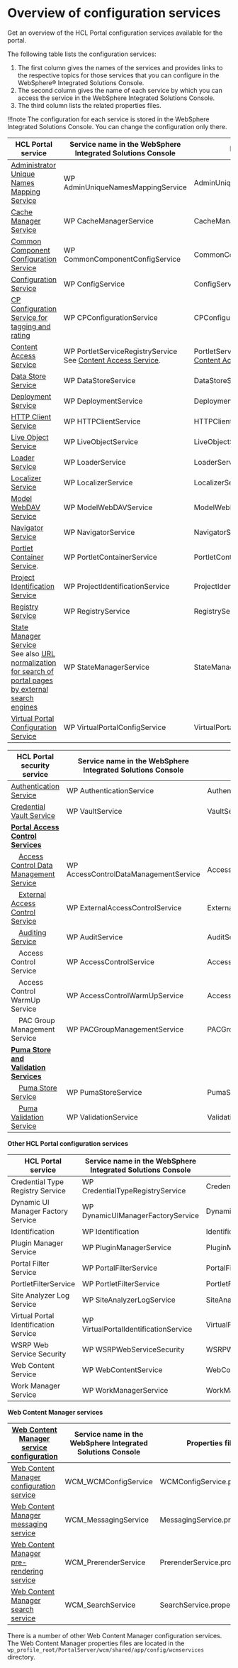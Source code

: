# Overview of configuration services

Get an overview of the HCL Portal configuration services available for the portal.

The following table lists the configuration services:

1.  The first column gives the names of the services and provides links to the respective topics for those services that you can configure in the WebSphere® Integrated Solutions Console.
2.  The second column gives the name of each service by which you can access the service in the WebSphere Integrated Solutions Console.
3.  The third column lists the related properties files.

!!!note
    The configuration for each service is stored in the WebSphere Integrated Solutions Console. You can change the configuration only there.

|HCL Portal service|Service name in the WebSphere Integrated Solutions Console|HCL Portal properties file|
|------------------|----------------------------------------------------------|--------------------------|
|[Administrator Unique Names Mapping Service](../service_config_properties/portal_svc_cfg/srvcfgref_uniq_name.md)|WP AdminUniqueNamesMappingService|AdminUniqueNamesMappingService.properties|
|[Cache Manager Service](../service_config_properties/portal_svc_cfg/srvcfgref_cach_mgr.md)|WP CacheManagerService|CacheManagerService.properties|
|[Common Component Configuration Service](../service_config_properties/portal_svc_cfg/srvcfg_common_comp.md)|WP CommonComponentConfigService|CommonComponentConfigService.properties|
|[Configuration Service](../../config_portal_behavior/service_config_properties/portal_svc_cfg/cfg_svc/index.md)|WP ConfigService|ConfigService.properties|
|[CP Configuration Service for tagging and rating](../../config_portal_behavior/service_config_properties/portal_svc_cfg/cp_cfg_svc/index.md)|WP CPConfigurationService|CPConfigurationService.properties|
|[Content Access Service](../service_config_properties/portal_svc_cfg/srvcfgref_cont_accs.md)|WP PortletServiceRegistryService See [Content Access Service](../service_config_properties/portal_svc_cfg/srvcfgref_cont_accs.md).|PortletServiceRegistryService.properties See [Content Access Service](../service_config_properties/portal_svc_cfg/srvcfgref_cont_accs.md).|
|[Data Store Service](../service_config_properties/portal_svc_cfg/srvcfgref_datastore.md)|WP DataStoreService|DataStoreService.properties|
|[Deployment Service](../service_config_properties/portal_svc_cfg/srvcfgref_deploy.md)|WP DeploymentService|DeploymentService.properties|
|[HTTP Client Service](../service_config_properties/portal_svc_cfg/srvcfgref_http_client.md)|WP HTTPClientService|HTTPClientService.properties|
|[Live Object Service](../service_config_properties/portal_svc_cfg/srvcfg_live_obj.md)|WP LiveObjectService|LiveObjectService.properties|
|[Loader Service](../service_config_properties/portal_svc_cfg/srvcfgref_loader.md)|WP LoaderService|LoaderService.properties|
|[Localizer Service](../service_config_properties/portal_svc_cfg/srvcfgref_localizer.md)|WP LocalizerService|LocalizerService.properties|
|[Model WebDAV Service](../service_config_properties/portal_svc_cfg/srvcfg_modelwebdav.md)|WP ModelWebDAVService|ModelWebDAVService.properties|
|[Navigator Service](../service_config_properties/portal_svc_cfg/srvcfgref_navigator.md)|WP NavigatorService|NavigatorService.properties|
|[Portlet Container Service](../service_config_properties/portal_svc_cfg/srvcfgref_ptlt_container.md).|WP PortletContainerService|PortletContainerService.properties|
|[Project Identification Service](../service_config_properties/portal_svc_cfg/srvcfg_projectid.md)|WP ProjectIdentificationService|ProjectIdentificationService.properties|
|[Registry Service](../service_config_properties/portal_svc_cfg/srvcfgref_registry.md)|WP RegistryService|RegistryService.properties|
|[State Manager Service](../../config_portal_behavior/service_config_properties/portal_svc_cfg/statemanager_svc/index.md)<br> See also [URL normalization for search of portal pages by external search engines](../../config_portal_behavior/service_config_properties/portal_svc_cfg/statemanager_svc/srvcfgref_url_normlz.md)|WP StateManagerService|StateManagerService.properties|
|[Virtual Portal Configuration Service](../service_config_properties/portal_svc_cfg/srvcfg_virtual_portal.md)|WP VirtualPortalConfigService|VirtualPortalConfigService.properties|

|HCL Portal security service|Service name in the WebSphere Integrated Solutions Console|HCL Portal properties file|
|---------------------------|----------------------------------------------------------|--------------------------|
|[Authentication Service](../../config_portal_behavior/service_config_properties/portal_svc_cfg/security_svc/srvcfgref_secy_auth.md)|WP AuthenticationService|AuthenticationService.properties|
|[Credential Vault Service](../../config_portal_behavior/service_config_properties/portal_svc_cfg/security_svc/srvcfgref_cred_vault.md)|WP VaultService|VaultService.properties|
|**[Portal Access Control Services](../../config_portal_behavior/service_config_properties/portal_svc_cfg/security_svc/pac_svc/index.md)**| | |
|    [Access Control Data Management Service](../../config_portal_behavior/service_config_properties/portal_svc_cfg/security_svc/pac_svc/srvcfgref_secy_pac_datamgmt.md)|WP AccessControlDataManagementService|AccessControlDataManagementService.properties|
|    [External Access Control Service](./../../config_portal_behavior/service_config_properties/portal_svc_cfg/security_svc/pac_svc/srvcfgref_ext_acctrl.md)|WP ExternalAccessControlService|ExternalAccessControlService.properties|
|    [Auditing Service](../../monitoring/sec_audit.md)|WP AuditService|AuditService.properties|
|    Access Control Service|WP AccessControlService|AccessControlService.properties|
|    Access Control WarmUp Service|WP AccessControlWarmUpService|AccessControlWarmUpService.properties|
|    PAC Group Management Service|WP PACGroupManagementService|PACGroupManagementService.properties|
|**[Puma Store and Validation Services](../../config_portal_behavior/service_config_properties/index.md)**| | |
|    [Puma Store Service](../../config_portal_behavior/service_config_properties/portal_svc_cfg/security_svc/puma_svc/srvcfgref_puma_store.md)|WP PumaStoreService|PumaStoreService.properties|
|    [Puma Validation Service](../../config_portal_behavior/service_config_properties/portal_svc_cfg/security_svc/puma_svc/srvcfgref_puma_validn.md)|WP ValidationService|ValidationService.properties|

**Other HCL Portal configuration services**

|HCL Portal service|Service name in the WebSphere Integrated Solutions Console|HCL Portal properties file|
|------------------|----------------------------------------------------------|--------------------------|
|Credential Type Registry Service|WP CredentialTypeRegistryService|CredentialTypeRegistryService.properties|
|Dynamic UI Manager Factory Service|WP DynamicUIManagerFactoryService|DynamicUIManagerFactoryService.properties|
|Identification|WP Identification|Identification.properties|
|Plugin Manager Service|WP PluginManagerService|PluginManagerService.properties|
|Portal Filter Service|WP PortalFilterService|PortalFilterService.properties|
|PortletFilterService|WP PortletFilterService|PortletFilterService.properties|
|Site Analyzer Log Service|WP SiteAnalyzerLogService|SiteAnalyzerLogService.properties|
|Virtual Portal Identification Service|WP VirtualPortalIdentificationService|VirtualPortalIdentificationService.properties|
|WSRP Web Service Security|WP WSRPWebServiceSecurity|WSRPWebServiceSecurity.properties|
|Web Content Service|WP WebContentService|WebContentService.properties|
|Work Manager Service|WP WorkManagerService|WorkManagerService.properties|

**Web Content Manager services**

|[Web Content Manager service configuration](../../../../manage_content/wcm_configuration/wcm_svc_cfg/index.md)|Service name in the WebSphere Integrated Solutions Console|Properties file|
|------------------------------------------------------------|----------------------------------------------------------|---------------|
|[Web Content Manager configuration service](../../../../manage_content/wcm_configuration/wcm_svc_cfg/index.md)|WCM\_WCMConfigService|WCMConfigService.properties|
|[Web Content Manager messaging service](../../../../manage_content/wcm_configuration/wcm_svc_cfg/srvcfgwcmref_messaging.md)|WCM_MessagingService|MessagingService.properties|
|[Web Content Manager pre-rendering service](../../../../manage_content/wcm_configuration/wcm_svc_cfg/srvcfgwcmref_prerender.md)|WCM_PrerenderService|PrerenderService.properties|
|[Web Content Manager search service](../../../../manage_content/wcm_configuration/wcm_svc_cfg/srvcfgwcmref_search.md)|WCM_SearchService|SearchService.properties|

There is a number of other Web Content Manager configuration services. The Web Content Manager properties files are located in the `wp_profile_root/PortalServer/wcm/shared/app/config/wcmservices` directory.


